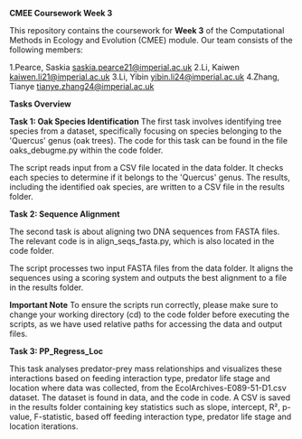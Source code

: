 **CMEE Coursework Week 3**

This repository contains the coursework for **Week 3** of the Computational Methods in Ecology and Evolution (CMEE) module. Our team consists of the following members:

1.Pearce, Saskia   saskia.pearce21@imperial.ac.uk
2.Li, Kaiwen   kaiwen.li21@imperial.ac.uk
3.Li, Yibin    yibin.li24@imperial.ac.uk
4.Zhang, Tianye  tianye.zhang24@imperial.ac.uk

**Tasks Overview**

**Task 1: Oak Species Identification**
The first task involves identifying tree species from a dataset, specifically focusing on species belonging to the 'Quercus' genus (oak trees). The code for this task can be found in the file oaks_debugme.py within the code folder.

The script reads input from a CSV file located in the data folder.
It checks each species to determine if it belongs to the 'Quercus' genus.
The results, including the identified oak species, are written to a CSV file in the results folder.

**Task 2: Sequence Alignment**

The second task is about aligning two DNA sequences from FASTA files. The relevant code is in align_seqs_fasta.py, which is also located in the code folder.

The script processes two input FASTA files from the data folder.
It aligns the sequences using a scoring system and outputs the best alignment to a file in the results folder.

**Important Note**
To ensure the scripts run correctly, please make sure to change your working directory (cd) to the code folder before executing the scripts, as we have used relative paths for accessing the data and output files.

**Task 3: PP_Regress_Loc**

This task analyses predator-prey mass relationships and visualizes these interactions based on feeding interaction type, predator life stage and location where data was collected, from the EcolArchives-E089-51-D1.csv dataset. The dataset is found in data, and the code in code. A CSV is saved in the results folder containing key statistics such as slope, intercept, R², p-value, F-statistic, based off feeding interaction type, predator life stage and location iterations. 

